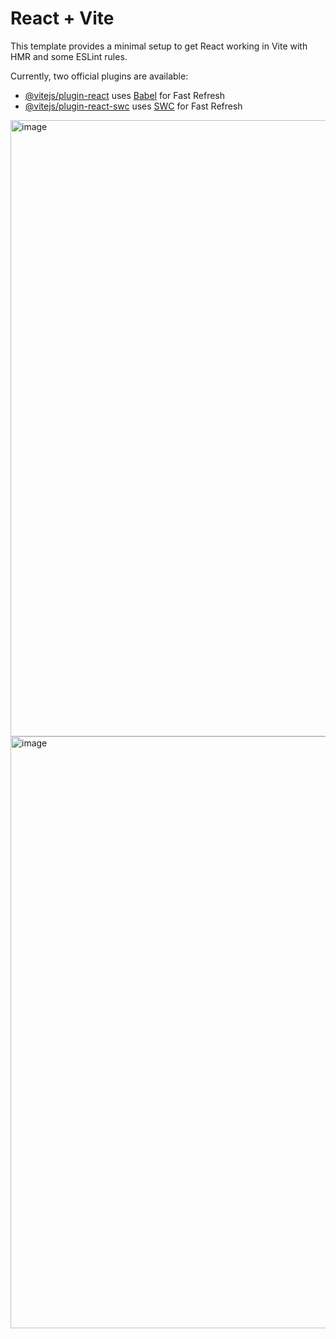 # React + Vite

This template provides a minimal setup to get React working in Vite with HMR and some ESLint rules.

Currently, two official plugins are available:

- [@vitejs/plugin-react](https://github.com/vitejs/vite-plugin-react/blob/main/packages/plugin-react/README.md) uses [Babel](https://babeljs.io/) for Fast Refresh
- [@vitejs/plugin-react-swc](https://github.com/vitejs/vite-plugin-react-swc) uses [SWC](https://swc.rs/) for Fast Refresh

<img width="986" alt="image" src="https://github.com/erkan4534/shopping-cart-project/assets/8522891/7278ae63-f82f-4773-a09d-f86b7b5ec459">




<img width="947" alt="image" src="https://github.com/erkan4534/shopping-cart-project/assets/8522891/2cc41106-6c6a-4749-9859-1f7ef8619914">
